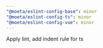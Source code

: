 ```yaml
---
"@moeta/eslint-config-base": minor
"@moeta/eslint-config-ts": minor
"@moeta/eslint-config-vue": minor
---
```


Apply lint, add indent rule for ts
